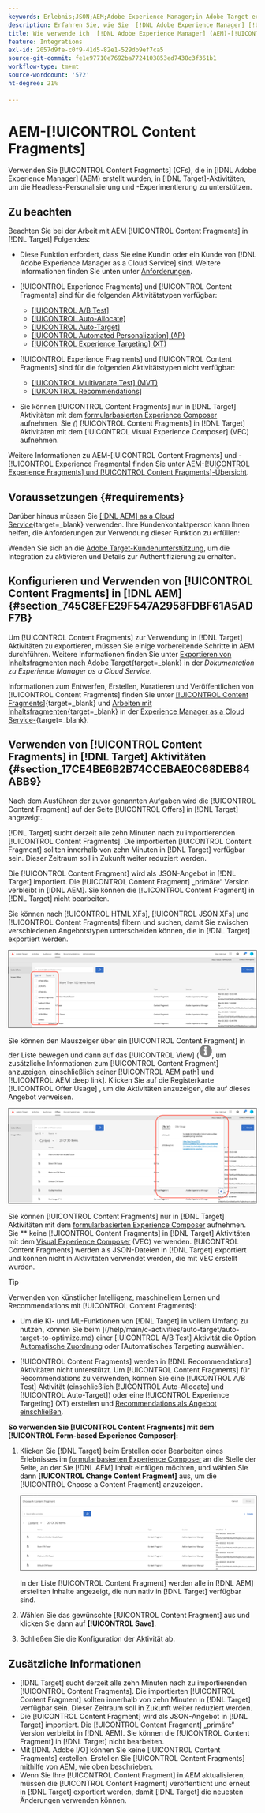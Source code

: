 ```yaml
---
keywords: Erlebnis;JSON;AEM;Adobe Experience Manager;in Adobe Target exportieren;Inhaltsfragmente;Fragmente;CF;cf;Headless;Personalisierung;Experimente
description: Erfahren Sie, wie Sie  [!DNL Adobe Experience Manager] [!UICONTROL Content Fragments]-in [!DNL Adobe Target] Aktivitäten verwenden.
title: Wie verwende ich  [!DNL Adobe Experience Manager] (AEM)-[!UICONTROL Content Fragments]?
feature: Integrations
exl-id: 2057d9fe-c0f9-41d5-82e1-529db9ef7ca5
source-git-commit: fe1e97710e7692ba7724103853ed7438c3f361b1
workflow-type: tm+mt
source-wordcount: '572'
ht-degree: 21%

---
```


# AEM-[!UICONTROL Content Fragments]

Verwenden Sie [!UICONTROL Content Fragments] (CFs), die in [!DNL Adobe Experience Manager] (AEM) erstellt wurden, in [!DNL Target]-Aktivitäten, um die Headless-Personalisierung und -Experimentierung zu unterstützen.

## Zu beachten

Beachten Sie bei der Arbeit mit AEM [!UICONTROL Content Fragments] in [!DNL Target] Folgendes:

* Diese Funktion erfordert, dass Sie eine Kundin oder ein Kunde von [!DNL Adobe Experience Manager as a Cloud Service] sind. Weitere Informationen finden Sie unten unter [Anforderungen](#section_AE6F0971E1574B3AA324003599B96E5A).
* [!UICONTROL Experience Fragments] und [!UICONTROL Content Fragments] sind für die folgenden Aktivitätstypen verfügbar:

   * [[!UICONTROL A/B Test]](/help/main/c-activities/t-test-ab/test-ab.md)
   * [[!UICONTROL Auto-Allocate]](/help/main/c-activities/automated-traffic-allocation/automated-traffic-allocation.md)
   * [[!UICONTROL Auto-Target]](/help/main/c-activities/auto-target/auto-target-to-optimize.md)
   * [[!UICONTROL Automated Personalization] (AP)](/help/main/c-activities/t-automated-personalization/automated-personalization.md)
   * [[!UICONTROL Experience Targeting] (XT)](/help/main/c-activities/t-experience-target/experience-target.md)

* [!UICONTROL Experience Fragments] und [!UICONTROL Content Fragments] sind für die folgenden Aktivitätstypen nicht verfügbar:

   * [[!UICONTROL Multivariate Test] (MVT)](/help/main/c-activities/c-multivariate-testing/multivariate-testing.md)
   * [[!UICONTROL Recommendations]](/help/main/c-recommendations/recommendations.md)

* Sie können [!UICONTROL Content Fragments] nur in [!DNL Target] Aktivitäten mit dem [formularbasierten Experience Composer](/help/main/c-experiences/form-experience-composer.md) aufnehmen. Sie *(*) [!UICONTROL Content Fragments] in [!DNL Target] Aktivitäten mit dem [!UICONTROL Visual Experience Composer] (VEC) aufnehmen.

Weitere Informationen zu AEM-[!UICONTROL Content Fragments] und -[!UICONTROL Experience Fragments] finden Sie unter [AEM-[!UICONTROL Experience Fragments] und [!UICONTROL Content Fragments]-Übersicht](/help/main/c-integrating-target-with-mac/aem/aem-experience-and-content-fragments.md).

## Voraussetzungen  {#requirements}

Darüber hinaus müssen Sie [[!DNL AEM]  as a Cloud Service](https://experienceleague.adobe.com/docs/experience-manager-cloud-service.html?lang=de){target=_blank} verwenden. Ihre Kundenkontaktperson kann Ihnen helfen, die Anforderungen zur Verwendung dieser Funktion zu erfüllen:

Wenden Sie sich an die [Adobe Target-Kundenunterstützung](/help/main/cmp-resources-and-contact-information.md#reference_ACA3391A00EF467B87930A450050077C), um die Integration zu aktivieren und Details zur Authentifizierung zu erhalten.

## Konfigurieren und Verwenden von [!UICONTROL Content Fragments] in [!DNL AEM] {#section_745C8EFE29F547A2958FDBF61A5ADF7B}

Um [!UICONTROL Content Fragments] zur Verwendung in [!DNL Target] Aktivitäten zu exportieren, müssen Sie einige vorbereitende Schritte in AEM durchführen. Weitere Informationen finden Sie unter [Exportieren von Inhaltsfragmenten nach Adobe Target](https://experienceleague.adobe.com/docs/experience-manager-cloud-service/content/sites/integrations/content-fragments-target.html?lang=de){target=_blank} in der *Dokumentation zu Experience Manager as a Cloud Service*.

Informationen zum Entwerfen, Erstellen, Kuratieren und Veröffentlichen von [!UICONTROL Content Fragments] finden Sie unter [[!UICONTROL Content Fragments]](https://experienceleague.adobe.com/docs/experience-manager-cloud-service/content/sites/authoring/fundamentals/content-fragments.html?lang=de){target=_blank} und [Arbeiten mit Inhaltsfragmenten](https://experienceleague.adobe.com/docs/experience-manager-cloud-service/content/sites/administering/content-fragments/content-fragments.html?lang=de){target=_blank} in der [Experience Manager as a Cloud Service-](https://experienceleague.adobe.com/docs/experience-manager-cloud-service/content/home.html?lang=de){target=_blank}.

## Verwenden von [!UICONTROL Content Fragments] in [!DNL Target] Aktivitäten {#section_17CE4BE6B2B74CCEBAE0C68DEB84ABB9}

Nach dem Ausführen der zuvor genannten Aufgaben wird die [!UICONTROL Content Fragment] auf der Seite [!UICONTROL Offers] in [!DNL Target] angezeigt.

[!DNL Target] sucht derzeit alle zehn Minuten nach zu importierenden [!UICONTROL Content Fragments]. Die importierten [!UICONTROL Content Fragment] sollten innerhalb von zehn Minuten in [!DNL Target] verfügbar sein. Dieser Zeitraum soll in Zukunft weiter reduziert werden.

Die [!UICONTROL Content Fragment] wird als JSON-Angebot in [!DNL Target] importiert. Die [!UICONTROL Content Fragment] „primäre“ Version verbleibt in [!DNL AEM]. Sie können die [!UICONTROL Content Fragment] in [!DNL Target] nicht bearbeiten.

Sie können nach [!UICONTROL HTML XFs], [!UICONTROL JSON XFs] und [!UICONTROL Content Fragments] filtern und suchen, damit Sie zwischen verschiedenen Angebotstypen unterscheiden können, die in [!DNL Target] exportiert werden.

![Filtern nach Inhaltsfragmenttypen: HTML oder JSON in der Target-Benutzeroberfläche](/help/main/c-integrating-target-with-mac/aem/assets/fragment-types.png)

Sie können den Mauszeiger über ein [!UICONTROL Content Fragment] in der Liste bewegen und dann auf das [!UICONTROL View] (![) ](/help/main/c-integrating-target-with-mac/aem/assets/icon-info.png), um zusätzliche Informationen zum [!UICONTROL Content Fragment] anzuzeigen, einschließlich seiner [!UICONTROL AEM path] und [!UICONTROL AEM deep link]. Klicken Sie auf die Registerkarte [!UICONTROL Offer Usage] , um die Aktivitäten anzuzeigen, die auf dieses Angebot verweisen.

![Popup mit Informationen zu Inhaltsfragmenten](/help/main/c-integrating-target-with-mac/aem/assets/cf-info-popup.png)

Sie können [!UICONTROL Content Fragments] nur in [!DNL Target] Aktivitäten mit dem [formularbasierten Experience Composer](/help/main/c-experiences/form-experience-composer.md) aufnehmen. Sie ** keine [!UICONTROL Content Fragments] in [!DNL Target] Aktivitäten mit dem [Visual Experience Composer](/help/main/c-experiences/c-visual-experience-composer/visual-experience-composer.md) (VEC) verwenden. [!UICONTROL Content Fragments] werden als JSON-Dateien in [!DNL Target] exportiert und können nicht in Aktivitäten verwendet werden, die mit VEC erstellt wurden.

>[!TIP]
>
>Verwenden von künstlicher Intelligenz, maschinellem Lernen und Recommendations mit [!UICONTROL Content Fragments]:
>
>* Um die KI- und ML-Funktionen von [!DNL Target] in vollem Umfang zu nutzen, können Sie beim ](/help/main/c-activities/auto-target/auto-target-to-optimize.md) einer [!UICONTROL A/B Test] Aktivität die Option [Automatische Zuordnung](/help/main/c-activities/automated-traffic-allocation/automated-traffic-allocation.md#concept_A1407678796B4C569E94CBA8A9F7F5D4) oder [Automatisches Targeting auswählen.
>
>* [!UICONTROL Content Fragments] werden in [!DNL Recommendations] Aktivitäten nicht unterstützt. Um [!UICONTROL Content Fragments] für Recommendations zu verwenden, können Sie eine [!UICONTROL A/B Test] Aktivität (einschließlich [!UICONTROL Auto-Allocate] und [!UICONTROL Auto-Target]) oder eine [!UICONTROL Experience Targeting] (XT) erstellen und [Recommendations als Angebot einschließen](/help/main/c-recommendations/recommendations-as-an-offer.md).

**So verwenden Sie [!UICONTROL Content Fragments] mit dem [!UICONTROL Form-based Experience Composer]:**

1. Klicken Sie [!DNL Target] beim Erstellen oder Bearbeiten eines Erlebnisses im [formularbasierten Experience Composer](/help/main/c-experiences/form-experience-composer.md#task_FAC842A6535045B68B4C1AD3E657E56E) an die Stelle der Seite, an der Sie [!DNL AEM] Inhalt einfügen möchten, und wählen Sie dann **[!UICONTROL Change Content Fragment]** aus, um die [!UICONTROL Choose a Content Fragment] anzuzeigen.

   ![content_fragment_list image](/help/main/c-integrating-target-with-mac/aem/assets/choose-content-fragment.png)

   In der Liste [!UICONTROL Content Fragment] werden alle in [!DNL AEM] erstellten Inhalte angezeigt, die nun nativ in [!DNL Target] verfügbar sind.

1. Wählen Sie das gewünschte [!UICONTROL Content Fragment] aus und klicken Sie dann auf **[!UICONTROL Save]**.
1. Schließen Sie die Konfiguration der Aktivität ab.

## Zusätzliche Informationen

* [!DNL Target] sucht derzeit alle zehn Minuten nach zu importierenden [!UICONTROL Content Fragments]. Die importierten [!UICONTROL Content Fragment] sollten innerhalb von zehn Minuten in [!DNL Target] verfügbar sein. Dieser Zeitraum soll in Zukunft weiter reduziert werden.
* Die [!UICONTROL Content Fragment] wird als JSON-Angebot in [!DNL Target] importiert. Die [!UICONTROL Content Fragment] „primäre“ Version verbleibt in [!DNL AEM]. Sie können die [!UICONTROL Content Fragment] in [!DNL Target] nicht bearbeiten.
* Mit [!DNL Adobe I/O] können Sie keine [!UICONTROL Content Fragments] erstellen. Erstellen Sie [!UICONTROL Content Fragments] mithilfe von AEM, wie oben beschrieben.
* Wenn Sie Ihre [!UICONTROL Content Fragment] in AEM aktualisieren, müssen die [!UICONTROL Content Fragment] veröffentlicht und erneut in [!DNL Target] exportiert werden, damit [!DNL Target] die neuesten Änderungen verwenden können.
